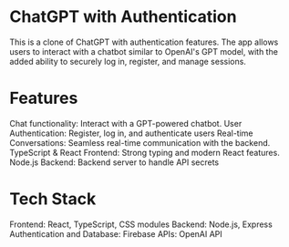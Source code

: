 # ChatGPT with Authentication
This is a clone of ChatGPT with authentication features. The app allows users to interact with a chatbot similar to OpenAI's GPT model, with the added ability to securely log in, register, and manage sessions.

# Features
Chat functionality: Interact with a GPT-powered chatbot.
User Authentication: Register, log in, and authenticate users
Real-time Conversations: Seamless real-time communication with the backend.
TypeScript & React Frontend: Strong typing and modern React features.
Node.js Backend: Backend server to handle API secrets

# Tech Stack
Frontend: React, TypeScript, CSS modules
Backend: Node.js, Express 
Authentication and Database: Firebase
APIs: OpenAI API


